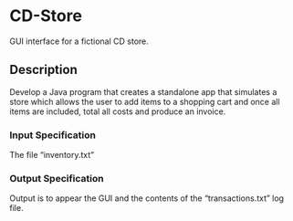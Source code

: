 CD-Store
========

GUI interface for a fictional CD store.

Description
-----------

Develop a Java program that creates a standalone app that simulates a store 
which allows the user to add items to a shopping cart and once all
items are included, total all costs and produce an invoice.

### Input Specification

The file “inventory.txt”

### Output Specification

Output is to appear the GUI and the contents of the
“transactions.txt” log file.

